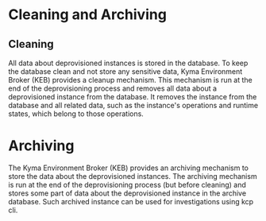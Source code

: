 # Cleaning and Archiving

## Cleaning 

All data about deprovisioned instances is stored in the database. To keep the database clean and not store any sensitive data, Kyma Environment Broker (KEB) provides a cleanup mechanism.
This mechanism is run at the end of the deprovisioning process and removes all data about a deprovisioned instance from the database. It removes the instance from the database and all related data, such as the instance's operations and runtime states, which belong to those operations.

# Archiving

The Kyma Environment Broker (KEB) provides an archiving mechanism to store the data about the deprovisioned instances. 
The archiving mechanism is run at the end of the deprovisioning process (but before cleaning) and stores some part of data about the deprovisioned instance in the archive database.
Such archived instance can be used for investigations using kcp cli.